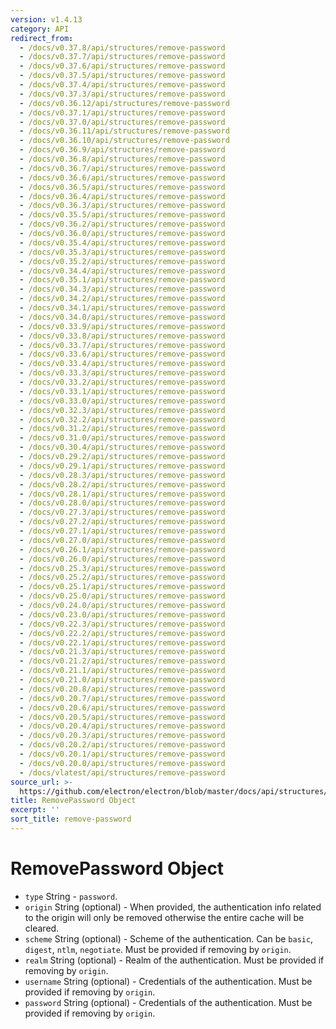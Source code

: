```yaml
---
version: v1.4.13
category: API
redirect_from:
  - /docs/v0.37.8/api/structures/remove-password
  - /docs/v0.37.7/api/structures/remove-password
  - /docs/v0.37.6/api/structures/remove-password
  - /docs/v0.37.5/api/structures/remove-password
  - /docs/v0.37.4/api/structures/remove-password
  - /docs/v0.37.3/api/structures/remove-password
  - /docs/v0.36.12/api/structures/remove-password
  - /docs/v0.37.1/api/structures/remove-password
  - /docs/v0.37.0/api/structures/remove-password
  - /docs/v0.36.11/api/structures/remove-password
  - /docs/v0.36.10/api/structures/remove-password
  - /docs/v0.36.9/api/structures/remove-password
  - /docs/v0.36.8/api/structures/remove-password
  - /docs/v0.36.7/api/structures/remove-password
  - /docs/v0.36.6/api/structures/remove-password
  - /docs/v0.36.5/api/structures/remove-password
  - /docs/v0.36.4/api/structures/remove-password
  - /docs/v0.36.3/api/structures/remove-password
  - /docs/v0.35.5/api/structures/remove-password
  - /docs/v0.36.2/api/structures/remove-password
  - /docs/v0.36.0/api/structures/remove-password
  - /docs/v0.35.4/api/structures/remove-password
  - /docs/v0.35.3/api/structures/remove-password
  - /docs/v0.35.2/api/structures/remove-password
  - /docs/v0.34.4/api/structures/remove-password
  - /docs/v0.35.1/api/structures/remove-password
  - /docs/v0.34.3/api/structures/remove-password
  - /docs/v0.34.2/api/structures/remove-password
  - /docs/v0.34.1/api/structures/remove-password
  - /docs/v0.34.0/api/structures/remove-password
  - /docs/v0.33.9/api/structures/remove-password
  - /docs/v0.33.8/api/structures/remove-password
  - /docs/v0.33.7/api/structures/remove-password
  - /docs/v0.33.6/api/structures/remove-password
  - /docs/v0.33.4/api/structures/remove-password
  - /docs/v0.33.3/api/structures/remove-password
  - /docs/v0.33.2/api/structures/remove-password
  - /docs/v0.33.1/api/structures/remove-password
  - /docs/v0.33.0/api/structures/remove-password
  - /docs/v0.32.3/api/structures/remove-password
  - /docs/v0.32.2/api/structures/remove-password
  - /docs/v0.31.2/api/structures/remove-password
  - /docs/v0.31.0/api/structures/remove-password
  - /docs/v0.30.4/api/structures/remove-password
  - /docs/v0.29.2/api/structures/remove-password
  - /docs/v0.29.1/api/structures/remove-password
  - /docs/v0.28.3/api/structures/remove-password
  - /docs/v0.28.2/api/structures/remove-password
  - /docs/v0.28.1/api/structures/remove-password
  - /docs/v0.28.0/api/structures/remove-password
  - /docs/v0.27.3/api/structures/remove-password
  - /docs/v0.27.2/api/structures/remove-password
  - /docs/v0.27.1/api/structures/remove-password
  - /docs/v0.27.0/api/structures/remove-password
  - /docs/v0.26.1/api/structures/remove-password
  - /docs/v0.26.0/api/structures/remove-password
  - /docs/v0.25.3/api/structures/remove-password
  - /docs/v0.25.2/api/structures/remove-password
  - /docs/v0.25.1/api/structures/remove-password
  - /docs/v0.25.0/api/structures/remove-password
  - /docs/v0.24.0/api/structures/remove-password
  - /docs/v0.23.0/api/structures/remove-password
  - /docs/v0.22.3/api/structures/remove-password
  - /docs/v0.22.2/api/structures/remove-password
  - /docs/v0.22.1/api/structures/remove-password
  - /docs/v0.21.3/api/structures/remove-password
  - /docs/v0.21.2/api/structures/remove-password
  - /docs/v0.21.1/api/structures/remove-password
  - /docs/v0.21.0/api/structures/remove-password
  - /docs/v0.20.8/api/structures/remove-password
  - /docs/v0.20.7/api/structures/remove-password
  - /docs/v0.20.6/api/structures/remove-password
  - /docs/v0.20.5/api/structures/remove-password
  - /docs/v0.20.4/api/structures/remove-password
  - /docs/v0.20.3/api/structures/remove-password
  - /docs/v0.20.2/api/structures/remove-password
  - /docs/v0.20.1/api/structures/remove-password
  - /docs/v0.20.0/api/structures/remove-password
  - /docs/vlatest/api/structures/remove-password
source_url: >-
  https://github.com/electron/electron/blob/master/docs/api/structures/remove-password.md
title: RemovePassword Object
excerpt: ''
sort_title: remove-password
---
```

# RemovePassword Object

*   `type` String - `password`.
*   `origin` String (optional) - When provided, the authentication info related to the origin will only be removed otherwise the entire cache will be cleared.
*   `scheme` String (optional) - Scheme of the authentication. Can be `basic`, `digest`, `ntlm`, `negotiate`. Must be provided if removing by `origin`.
*   `realm` String (optional) - Realm of the authentication. Must be provided if removing by `origin`.
*   `username` String (optional) - Credentials of the authentication. Must be provided if removing by `origin`.
*   `password` String (optional) - Credentials of the authentication. Must be provided if removing by `origin`.
